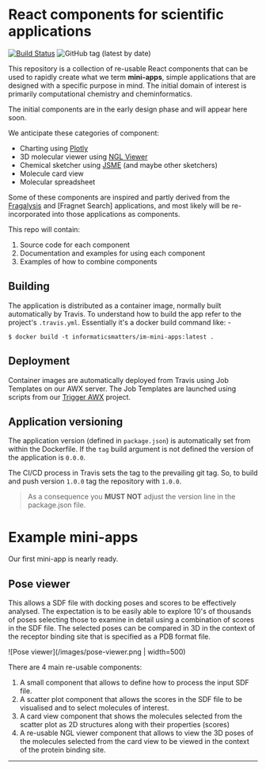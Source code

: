 # React components for scientific applications

[![Build Status](https://travis-ci.com/InformaticsMatters/react-sci-components.svg?branch=master)](https://travis-ci.com/InformaticsMatters/react-sci-components)
![GitHub tag (latest by date)](https://img.shields.io/github/v/tag/InformaticsMatters/react-sci-components)

This repository is a collection of re-usable React components that can be used
to rapidly create what we term **mini-apps**, simple applications that are
designed with a specific purpose in mind. The initial domain of interest is
primarily computational chemistry and cheminformatics.

The initial components are in the early design phase and will appear here soon.

We anticipate these categories of component:

* Charting using [Plotly]
* 3D molecular viewer using [NGL Viewer]
* Chemical sketcher using [JSME] (and maybe other sketchers)
* Molecule card view
* Molecular spreadsheet

Some of these components are inspired and partly derived from the [Fragalysis]
and [Fragnet Search] applications, and most likely will be re-incorporated
into those applications as components.

This repo will contain:

1. Source code for each component
2. Documentation and examples for using each component
3. Examples of how to combine components

## Building

The application is distributed as a container image, normally built
automatically by Travis. To understand how to build the app refer
to the project's `.travis.yml`. Essentially it's a docker build command
like: -

    $ docker build -t informaticsmatters/im-mini-apps:latest .

## Deployment

Container images are automatically deployed from Travis using Job Templates
on our AWX server. The Job Templates are launched using scripts from our
[Trigger AWX] project.

## Application versioning

The application version (defined in `package.json`) is automatically set from
within the Dockerfile. If the `tag` build argument is not defined the version
of the application is `0.0.0`.

The CI/CD process in Travis sets the tag to the prevailing git tag.
So, to build and push version `1.0.0` tag the repository with `1.0.0`. 

>   As a consequence you **MUST NOT** adjust the version line in the
    package.json file.

# Example mini-apps

Our first mini-app is nearly ready.

## Pose viewer

This allows a SDF file with docking poses and scores to be effectively analysed. The expectation is to be easily able to
explore 10's of thousands of poses selecting those to examine in detail using a combination of scores in the SDF file.
The selected poses can be compared in 3D in the context of the receptor binding site that is specified as a PDB format file.

![Pose viewer](/images/pose-viewer.png | width=500)

There are 4 main re-usable components:

1. A small component that allows to define how to process the input SDF file.
2. A scatter plot component that allows the scores in the SDF file to be visualised and to select molecules of
interest.
3. A card view component that shows the molecules selected from the scatter plot as 2D structures along with their
properties (scores)
4. A re-usable NGL viewer component that allows to view the 3D poses of the molecules selected from the card view to be
viewed in the context of the protein binding site.


---

[Plotly]: https://plotly.com/javascript/
[NGL Viewer]: http://nglviewer.org/
[JSME]: https://peter-ertl.com/jsme/
[fragalysis]: https://fragalysis.diamond.ac.uk/
[fragnet-search]: https://fragnet.informaticsmatters.com/
[trigger awx]: https://github.com/InformaticsMatters/trigger-awx
